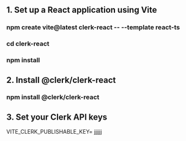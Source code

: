 ## 1. Set up a React application using Vite

### npm create vite@latest clerk-react -- --template react-ts

### cd clerk-react

### npm install

## 2. Install @clerk/clerk-react

### npm install @clerk/clerk-react

## 3. Set your Clerk API keys

VITE_CLERK_PUBLISHABLE_KEY= jjjjjj
